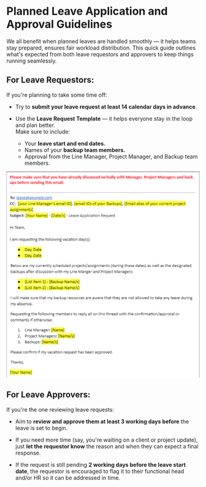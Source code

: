 # Planned Leave Application and Approval Guidelines

We all benefit when planned leaves are handled smoothly — it helps teams stay prepared, ensures fair workload distribution. This quick guide outlines what's expected from both leave requestors and approvers to keep things running seamlessly.

## For Leave Requestors:
If you're planning to take some time off:
- Try to **submit your leave request at least 14 calendar days in advance**.
  
- Use the **Leave Request Template** — it helps everyone stay in the loop and plan better.  
  Make sure to include:
  - Your **leave start and end dates.**
  - Names of your **backup team members.**
  - Approval from the Line Manager, Project Manager, and Backup team members.

![Causes of customer dissatisfaction](../../../assets/Leave.png)

## For Leave Approvers:
If you're the one reviewing leave requests:
- Aim to **review and approve them at least 3 working days before** the leave is set to begin.
  
- If you need more time (say, you're waiting on a client or project update), just **let the requestor know** the reason and when they can expect a final response.
  
- If the request is still pending **2 working days before the leave start date**, the requestor is encouraged to flag it to their functional head and/or HR so it can be addressed in time.